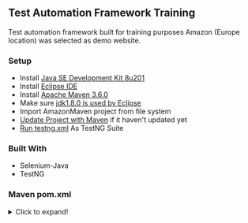 ## Test Automation Framework Training

Test automation framework built for training purposes
Amazon (Europe location) was selected as demo website.

### Setup
* Install [Java SE Development Kit 8u201](https://www.oracle.com/technetwork/java/javase/downloads/jdk8-downloads-2133151.html)
* Install [Eclipse IDE](https://www.eclipse.org/downloads/)
* Install [Apache Maven 3.6.0](https://maven.apache.org/download.cgi)
* Make sure [jdk1.8.0 is used by Eclipse](https://i.ibb.co/PjMnTgc/jdk180.png)
* Import AmazonMaven project from file system
* [Update Project with Maven](https://i.ibb.co/QXnL6yz/Maven-Update-Project.png) if it haven't updated yet
* [Run testng.xml](https://i.ibb.co/JyHgM2J/Test-NGrun.png) As TestNG Suite

### Built With
* Selenium-Java
* TestNG

### Maven pom.xml
<details>
  <summary>Click to expand!</summary>

```
<project xmlns="http://maven.apache.org/POM/4.0.0" xmlns:xsi="http://www.w3.org/2001/XMLSchema-instance"
	xsi:schemaLocation="http://maven.apache.org/POM/4.0.0 http://maven.apache.org/xsd/maven-4.0.0.xsd">
	<modelVersion>4.0.0</modelVersion>
	
	<groupId>AmazonMaven</groupId>
	<artifactId>AmazonMaven</artifactId>
	<version>0.0.1-SNAPSHOT</version>
	<packaging>jar</packaging>
	
	<name>AmazonMaven</name>
	<url>http://maven.apache.org</url>
	
	<properties>
		<project.build.sourceEncoding>UTF-8</project.build.sourceEncoding>
	</properties>
	
	<dependencies>
		<dependency>
	      <groupId>org.seleniumhq.selenium</groupId>
	      <artifactId>selenium-java</artifactId>
	      <version>3.141.59</version>
	    </dependency>

	    <dependency>
	      <groupId>org.testng</groupId>
	      <artifactId>testng</artifactId>
	      <version>6.11</version>
	      <scope>compile</scope>
	    </dependency>

		<dependency>
		    <groupId>log4j</groupId>
		    <artifactId>log4j</artifactId>
			<version>1.2.17</version>
		</dependency>

		<dependency>
			<groupId>org.slf4j</groupId>
			<artifactId>slf4j-simple</artifactId>
			<version>1.7.26</version>
	  	</dependency>

		<dependency>
			<groupId>org.apache.poi</groupId>
	    	<artifactId>poi</artifactId>
	    	<version>4.0.1</version>
		</dependency>

		<dependency>
		    <groupId>org.apache.poi</groupId>
		    <artifactId>poi-ooxml</artifactId>
		    <version>4.0.1</version>
		</dependency>

		<dependency>
			<groupId>io.github.bonigarcia</groupId>
			<artifactId>webdrivermanager</artifactId>
			<version>3.3.0</version>
		</dependency>
	</dependencies>
	<build>
		<plugins>
			<plugin>
				<groupId>org.apache.maven.plugins</groupId>
				<artifactId>maven-compiler-plugin</artifactId>
				<version>3.3</version>
				<configuration>
					<source>1.8</source>
					<target>1.8</target>
				</configuration>
			</plugin>
		</plugins>
	</build>
</project>
```
</details>
